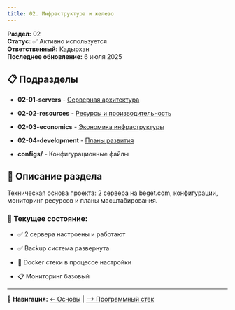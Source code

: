 ```yaml
---
title: 02. Инфраструктура и железо
---
```


**Раздел:** 02\
**Статус:** ✅ Активно используется\
**Ответственный:** Кадырхан\
**Последнее обновление:** 6 июля 2025

## 📋 Подразделы

-  **02-01-servers** - [Серверная архитектура](./02-01-servers/README.md)

-  **02-02-resources** - [Ресурсы и производительность](./02-02-resources/README.md)

-  **02-03-economics** - [Экономика инфраструктуры](./02-03-economics/README.md)

-  **02-04-development** - [Планы развития](./02-04-development/README.md)

-  **configs/** - Конфигурационные файлы

## 📖 Описание раздела

Техническая основа проекта: 2 сервера на beget.com, конфигурации, мониторинг ресурсов и планы масштабирования.

### 🎯 Текущее состояние:

-  ✅ 2 сервера настроены и работают

-  ✅ Backup система развернута

-  🔄 Docker стеки в процессе настройки

-  📋 Мониторинг базовый

---

**📍 Навигация:** [← Основы](./../01-project-foundation/README) | [--> Программный стек](./../03-software-stack/README)
